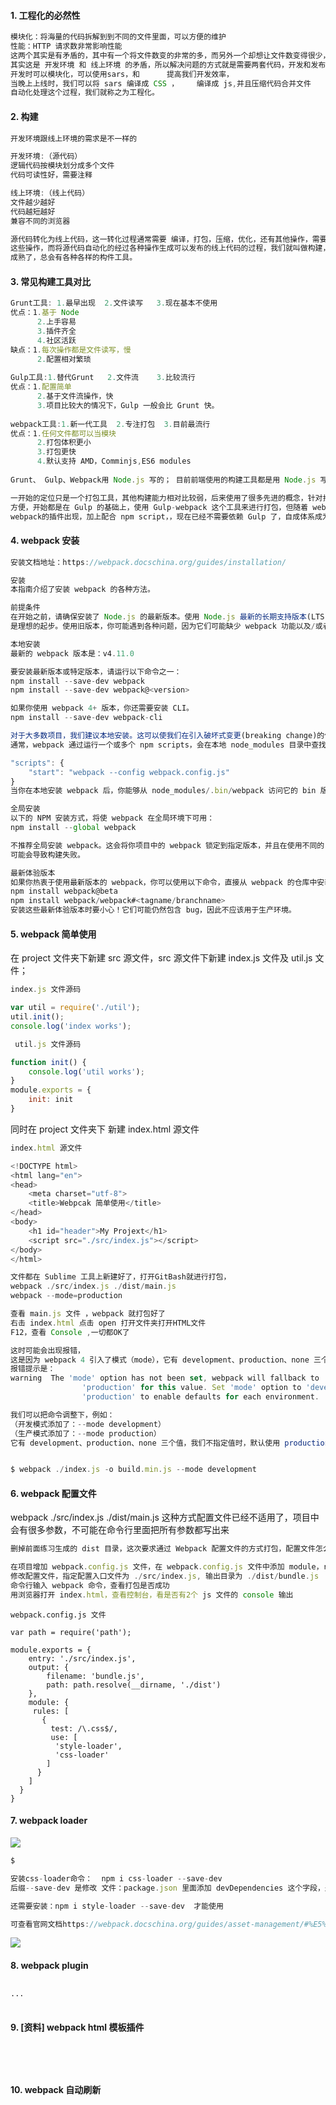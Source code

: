 #### 1.	工程化的必然性
```js
模块化：将海量的代码拆解到到不同的文件里面，可以方便的维护
性能：HTTP 请求数非常影响性能
这两个其实是有矛盾的，其中有一个将文件数变的非常的多，而另外一个却想让文件数变得很少，
其实这是 开发环境 和 线上环境 的矛盾，所以解决问题的方式就是需要两套代码，开发和发布各一套代码
开发时可以模块化，可以使用sars，和      提高我们开发效率，
当晚上上线时，我们可以将 sars 编译成 CSS ，    编译成 js,并且压缩代码合并文件
自动化处理这个过程，我们就称之为工程化。

```
#### 2.	构建
```js
开发环境跟线上环境的需求是不一样的

开发环境:（源代码）
逻辑代码按模块划分成多个文件
代码可读性好，需要注释

线上环境:（线上代码）
文件越少越好
代码越短越好
兼容不同的浏览器

源代码转化为线上代码，这一转化过程通常需要 编译，打包，压缩，优化，还有其他操作，需要一个工具自动化的帮我们完成
这些操作，而将源代码自动化的经过各种操作生成可以发布的线上代码的过程，我们就叫做构建，发展到现在构建已经是非常
成熟了，总会有各种各样的构件工具。

```
#### 3.	常见构建工具对比
```js
Grunt工具: 1.最早出现  2.文件读写   3.现在基本不使用
优点：1.基于 Node
      2.上手容易
      3.插件齐全
      4.社区活跃      
缺点：1.每次操作都是文件读写，慢
      2.配置相对繁琐
      
Gulp工具:1.替代Grunt   2.文件流    3.比较流行
优点：1.配置简单  
      2.基于文件流操作，快
      3.项目比较大的情况下，Gulp 一般会比 Grunt 快。
      
webpack工具:1.新一代工具  2.专注打包  3.目前最流行
优点：1.任何文件都可以当模块
      2.打包体积更小
      3.打包更快
      4.默认支持 AMD，Comminjs,ES6 modules
      
Grunt、 Gulp、Webpack用 Node.js 写的； 目前前端使用的构建工具都是用 Node.js 写的

一开始的定位只是一个打包工具，其他构建能力相对比较弱，后来使用了很多先进的概念，针对打包做了很多优化，而且使用还很
方便，开始都是在 Gulp 的基础上，使用 Gulp-webpack 这个工具来进行打包，但随着 webpack 的流行，越来越多针对
webpack的插件出现，加上配合 npm script，，现在已经不需要依赖 Gulp 了，自成体系成为一个单独的构建工具了

```
#### 4.	webpack 安装
```js
安装文档地址：https://webpack.docschina.org/guides/installation/

安装
本指南介绍了安装 webpack 的各种方法。

前提条件
在开始之前，请确保安装了 Node.js 的最新版本。使用 Node.js 最新的长期支持版本(LTS - Long Term Support)，
是理想的起步。使用旧版本，你可能遇到各种问题，因为它们可能缺少 webpack 功能以及/或者缺少相关 package 包。

本地安装
最新的 webpack 版本是：v4.11.0

要安装最新版本或特定版本，请运行以下命令之一：
npm install --save-dev webpack
npm install --save-dev webpack@<version>

如果你使用 webpack 4+ 版本，你还需要安装 CLI。
npm install --save-dev webpack-cli

对于大多数项目，我们建议本地安装。这可以使我们在引入破坏式变更(breaking change)的依赖时，更容易分别升级项目。
通常，webpack 通过运行一个或多个 npm scripts，会在本地 node_modules 目录中查找安装的 webpack：

"scripts": {
    "start": "webpack --config webpack.config.js"
}
当你在本地安装 webpack 后，你能够从 node_modules/.bin/webpack 访问它的 bin 版本。

全局安装
以下的 NPM 安装方式，将使 webpack 在全局环境下可用：
npm install --global webpack

不推荐全局安装 webpack。这会将你项目中的 webpack 锁定到指定版本，并且在使用不同的 webpack 版本的项目中，
可能会导致构建失败。

最新体验版本
如果你热衷于使用最新版本的 webpack，你可以使用以下命令，直接从 webpack 的仓库中安装：
npm install webpack@beta
npm install webpack/webpack#<tagname/branchname>
安装这些最新体验版本时要小心！它们可能仍然包含 bug，因此不应该用于生产环境。

```
#### 5.	webpack 简单使用

在 project 文件夹下新建 src 源文件，src 源文件下新建 index.js 文件及 util.js 文件；
```js
index.js 文件源码

var util = require('./util');
util.init();
console.log('index works');
```
```js
 util.js 文件源码

function init() {
    console.log('util works');
}
module.exports = {
    init: init
}

```
同时在 project 文件夹下 新建 index.html 源文件
```js
index.html 源文件

<!DOCTYPE html>
<html lang="en">
<head>
    <meta charset="utf-8">
    <title>Webpcak 简单使用</title>
</head>
<body>
    <h1 id="header">My Projext</h1>
    <script src="./src/index.js"></script>
</body>
</html>
```
```js
文件都在 Sublime 工具上新建好了，打开GitBash就进行打包，
webpack ./src/index.js ./dist/main.js
webpack --mode=production

查看 main.js 文件 ，webpack 就打包好了
右击 index.html 点击 open 打开文件夹打开HTML文件
F12，查看 Console ,一切都OK了

这时可能会出现报错，
这是因为 webpack 4 引入了模式（mode），它有 development、production、none 三个值，我们不指定值时，默认使用 production。
报错提示是：
warning  The 'mode' option has not been set, webpack will fallback to
                'production' for this value. Set 'mode' option to 'development' or
                'production' to enable defaults for each environment.

我们可以把命令调整下，例如：
（开发模式添加了：--mode development）
（生产模式添加了：--mode production）
它有 development、production、none 三个值，我们不指定值时，默认使用 production(生产模式)。


$ webpack ./index.js -o build.min.js --mode development

```

#### 6.	webpack 配置文件

webpack ./src/index.js ./dist/main.js
这种方式配置文件已经不适用了，项目中会有很多参数，不可能在命令行里面把所有参数都写出来

```js
删掉前面练习生成的 dist 目录，这次要求通过 Webpack 配置文件的方式打包，配置文件怎么写参照 Webpack 官方文档。

在项目增加 webpack.config.js 文件，在 webpack.config.js 文件中添加 module，rules 那段代码。
修改配置文件，指定配置入口文件为 ./src/index.js, 输出目录为 ./dist/bundle.js
命令行输入 webpack 命令，查看打包是否成功
用浏览器打开 index.html，查看控制台，看是否有2个 js 文件的 console 输出

```
```
webpack.config.js 文件

var path = require('path');

module.exports = {
    entry: './src/index.js',
    output: {
        filename: 'bundle.js',
        path: path.resolve(__dirname, './dist')
    },
    module: {
     rules: [
       {
         test: /\.css$/,
         use: [
          'style-loader',
          'css-loader'
        ]
      }
    ]
  }
}
```

#### 7.	webpack loader
![](https://raw.githubusercontent.com/lz109896/Web-datum/6ab30f5e345fdfce8b4560c82de7823799c685a8/webpack%20loader%201.png)
```js
$ 

安装css-loader命令：  npm i css-loader --save-dev   
后缀--save-dev 是修改 文件：package.json 里面添加 devDependencies 这个字段，是告诉其他开发者知道安装这些包才能使用

还需要安装：npm i style-loader --save-dev  才能使用

可查看官网文档https://webpack.docschina.org/guides/asset-management/#%E5%8A%A0%E8%BD%BD-css

```
![](https://raw.githubusercontent.com/lz109896/Web-datum/6ab30f5e345fdfce8b4560c82de7823799c685a8/webpack%20loader%202.png)


#### 8.	webpack plugin
```

···


```
#### 9.	 [资料] webpack html 模板插件
```




```
#### 10.	webpack 自动刷新
```




```
